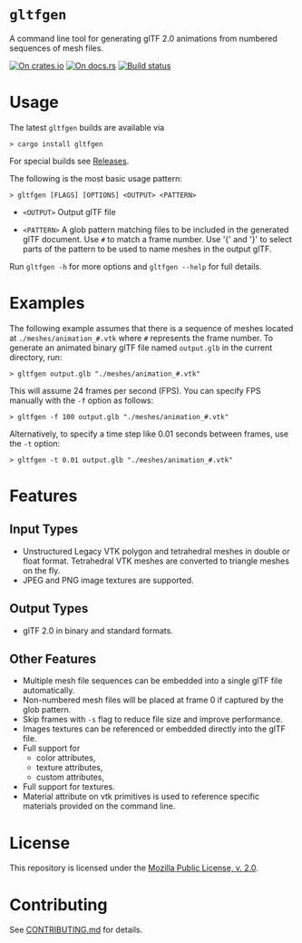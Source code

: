 # `gltfgen`

A command line tool for generating glTF 2.0 animations from numbered sequences of mesh files.

[![On crates.io](https://img.shields.io/crates/v/gltfgen.svg)](https://crates.io/crates/gltfgen)
[![On docs.rs](https://docs.rs/gltfgen/badge.svg)](https://docs.rs/gltfgen/)
[![Build status](https://travis-ci.org/elrnv/gltfgen.svg?branch=master)](https://travis-ci.org/elrnv/gltfgen)


# Usage

The latest `gltfgen` builds are available via

```
> cargo install gltfgen
```

For special builds see [Releases](https://github.com/elrnv/gltfgen/releases).

The following is the most basic usage pattern:

```
> gltfgen [FLAGS] [OPTIONS] <OUTPUT> <PATTERN>
```

  - `<OUTPUT>`     Output glTF file

  - `<PATTERN>`    A glob pattern matching files to be included in the generated glTF document. Use `#` to match a frame number. Use '{' and '}' to select parts of the pattern to be used to name meshes in the output glTF.

Run `gltfgen -h` for more options and `gltfgen --help` for full details.


# Examples

The following example assumes that there is a sequence of meshes located at
`./meshes/animation_#.vtk` where `#` represents the frame number.
To generate an animated binary glTF file named `output.glb` in the current directory, run:

```
> gltfgen output.glb "./meshes/animation_#.vtk"
```

This will assume 24 frames per second (FPS). You can specify FPS manually with the `-f` option as
follows:

```
> gltfgen -f 100 output.glb "./meshes/animation_#.vtk"
```

Alternatively, to specify a time step like 0.01 seconds between frames, use the `-t` option:

```
> gltfgen -t 0.01 output.glb "./meshes/animation_#.vtk"
```


# Features

## Input Types

 - Unstructured Legacy VTK polygon and tetrahedral meshes in double or float format.
   Tetrahedral VTK meshes are converted to triangle meshes on the fly.
 - JPEG and PNG image textures are supported.

## Output Types

 - glTF 2.0 in binary and standard formats.

## Other Features

 - Multiple mesh file sequences can be embedded into a single glTF file
   automatically.
 - Non-numbered mesh files will be placed at frame 0 if captured by the glob
   pattern.
 - Skip frames with `-s` flag to reduce file size and improve performance.
 - Images textures can be referenced or embedded directly into the glTF file.
 - Full support for
    - color attributes,
    - texture attributes,
    - custom attributes,
 - Full support for textures.
 - Material attribute on vtk primitives is used to reference specific materials
   provided on the command line.

# License

This repository is licensed under the [Mozilla Public License, v. 2.0](https://mozilla.org/MPL/2.0/).

# Contributing

See [CONTRIBUTING.md](CONTRIBUTING.md) for details.
